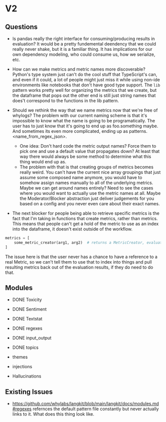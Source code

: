 # V2

## Questions

- Is pandas really the right interface for consuming/producing results in evaluation? It would be a pretty fundemental deendency that we
  could really never shake, but it is a familiar thing. It has implications for our own dependency modeling, who could consume us, how we
  serialize, etc.
- How can we make metrics and metric names more discoverable? Python's type system just can't do the cool stuff that TypeScript's can, and
  even if it could, a lot of people might just miss it while using non-ide environments like notebooks that don't have good type support.
  The `lib` pattern works pretty well for organizing the metrics that we create, but the dataframe that pops out the other end is still just
  string names that does't correspond to the functions in the lib pattern.
- Should we rethink the way that we name metrics now that we're free of whylogs? The problem with our current naming scheme is that it's
  impossible to know what the name is going to be programatically. The user has to just know that it's going to end up as foo.something
  maybe. And sometimes its even more complicated, ending up as patterns.<name_from_regex_json>.
  - One idea: Don't hard code the metric output names? Force them to pick one and use a default value that propagates down? At least that
    way there would always be some method to determine what this thing would end up as.
  - The problem with that is that creating groups of metrics becomes really weird. You can't have the current nice array groupings that
    just assume some composed name anymore, you would have to somehow assign names manually to all of the underlying metrics. Maybe we can
    get around names entirely? Need to see the cases where you would want to actually use the metric names at all. Maybe the
    Moderator/Blocker abstraction just deliver judgements for you based on a config and you never even care about their exact names.

- The next blocker for people being able to retrieve specific metrics is the fact that I'm taking in functions that create metrics, rather
  than metrics. This means that people can't get a hold of the metric to use as an index into the dataframe, it doesn't exist outside of
  the workflow.


```python
metrics = [
    some_metric_creator(arg1, arg2)  # returns a MetricCreator, evaluated inside of the evaluator init to get a Metic
]
```

The issue here is that the user never has a chance to have a reference to a real Metric, so we can't tell them to use that to index into
things and pull resulting metrics back out of the evaluation results, if they do need to do that.

## Modules

- DONE Toxicity
- DONE Sentiment
- DONE Textstat
- DONE regexes
- DONE input_output
- DONE topics

- themes
- injections
- Hallucinations

## Existing Issues

- https://github.com/whylabs/langkit/blob/main/langkit/docs/modules.md#regexes refernces the default pattern file constantly but never
  actually links to it. What does this thing look like.

